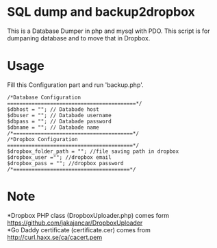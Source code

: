 SQL dump and backup2dropbox
===========================

This is a Database Dumper in php and mysql with PDO. This script is for dumpaning database and to move that in Dropbox.

Usage
===========================
Fill this Configuration part and run 'backup.php'.
```
/*Database Configuration
==========================================*/
$dbhost = ""; // Databade host
$dbuser = ""; // Databade username
$dbpass = ""; // Databade password
$dbname = ""; // Databade name
/*=======================================*/
/*Dropbox Configuration
=========================================*/
$dropbox_folder_path = ""; //file saving path in dropbox
$dropbox_user =""; //dropbox email
$dropbox_pass = ""; //dropbox password
/*======================================*/
```

Note
====
*Dropbox PHP class (DropboxUploader.php) comes form https://github.com/jakajancar/DropboxUploader<br>
*Go Daddy certificate (certificate.cer) comes from http://curl.haxx.se/ca/cacert.pem

